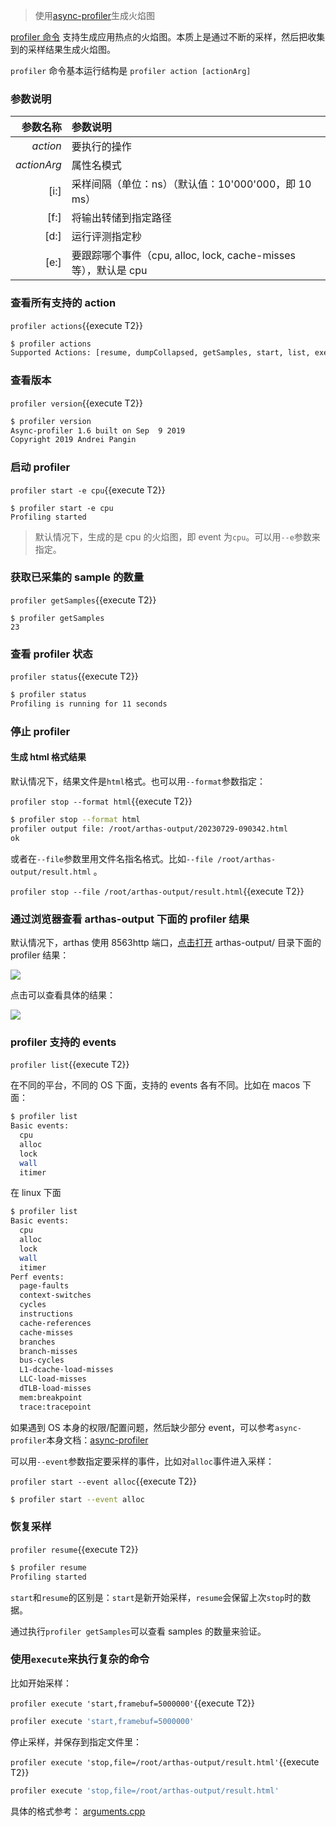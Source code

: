> 使用[async-profiler](https://github.com/jvm-profiling-tools/async-profiler)生成火焰图

[profiler 命令](https://arthas.aliyun.com/doc/profiler.html) 支持生成应用热点的火焰图。本质上是通过不断的采样，然后把收集到的采样结果生成火焰图。

`profiler` 命令基本运行结构是 `profiler action [actionArg]`

### 参数说明

|    参数名称 | 参数说明                                                        |
| ----------: | :-------------------------------------------------------------- |
|    _action_ | 要执行的操作                                                    |
| _actionArg_ | 属性名模式                                                      |
|        [i:] | 采样间隔（单位：ns）（默认值：10'000'000，即 10 ms）            |
|        [f:] | 将输出转储到指定路径                                            |
|        [d:] | 运行评测指定秒                                                  |
|        [e:] | 要跟踪哪个事件（cpu, alloc, lock, cache-misses 等），默认是 cpu |

### 查看所有支持的 action

`profiler actions`{{execute T2}}

```bash
$ profiler actions
Supported Actions: [resume, dumpCollapsed, getSamples, start, list, execute, version, stop, load, dumpFlat, actions, dumpTraces, status]
```

### 查看版本

`profiler version`{{execute T2}}

```bash
$ profiler version
Async-profiler 1.6 built on Sep  9 2019
Copyright 2019 Andrei Pangin
```

### 启动 profiler

`profiler start -e cpu`{{execute T2}}

```
$ profiler start -e cpu
Profiling started
```

> 默认情况下，生成的是 cpu 的火焰图，即 event 为`cpu`。可以用`--e`参数来指定。

### 获取已采集的 sample 的数量

`profiler getSamples`{{execute T2}}

```
$ profiler getSamples
23
```

### 查看 profiler 状态

`profiler status`{{execute T2}}

```bash
$ profiler status
Profiling is running for 11 seconds
```

### 停止 profiler

#### 生成 html 格式结果

默认情况下，结果文件是`html`格式。也可以用`--format`参数指定：

`profiler stop --format html`{{execute T2}}

```bash
$ profiler stop --format html
profiler output file: /root/arthas-output/20230729-090342.html
ok
```

或者在`--file`参数里用文件名指名格式。比如`--file /root/arthas-output/result.html` 。

`profiler stop --file /root/arthas-output/result.html`{{execute T2}}

### 通过浏览器查看 arthas-output 下面的 profiler 结果

默认情况下，arthas 使用 8563http 端口，[点击打开]({{TRAFFIC_HOST1_8563}}/arthas-output/) arthas-output/ 目录下面的 profiler 结果：

![](https://arthas.aliyun.com/doc/_images/arthas-output.jpg)

点击可以查看具体的结果：

![](https://arthas.aliyun.com/doc/_images/arthas-output-svg.jpg)

### profiler 支持的 events

`profiler list`{{execute T2}}

在不同的平台，不同的 OS 下面，支持的 events 各有不同。比如在 macos 下面：

```bash
$ profiler list
Basic events:
  cpu
  alloc
  lock
  wall
  itimer
```

在 linux 下面

```bash
$ profiler list
Basic events:
  cpu
  alloc
  lock
  wall
  itimer
Perf events:
  page-faults
  context-switches
  cycles
  instructions
  cache-references
  cache-misses
  branches
  branch-misses
  bus-cycles
  L1-dcache-load-misses
  LLC-load-misses
  dTLB-load-misses
  mem:breakpoint
  trace:tracepoint
```

如果遇到 OS 本身的权限/配置问题，然后缺少部分 event，可以参考`async-profiler`本身文档：[async-profiler](https://github.com/jvm-profiling-tools/async-profiler)

可以用`--event`参数指定要采样的事件，比如对`alloc`事件进入采样：

`profiler start --event alloc`{{execute T2}}

```bash
$ profiler start --event alloc
```

### 恢复采样

`profiler resume`{{execute T2}}

```bash
$ profiler resume
Profiling started
```

`start`和`resume`的区别是：`start`是新开始采样，`resume`会保留上次`stop`时的数据。

通过执行`profiler getSamples`可以查看 samples 的数量来验证。

### 使用`execute`来执行复杂的命令

比如开始采样：

`profiler execute 'start,framebuf=5000000'`{{execute T2}}

```bash
profiler execute 'start,framebuf=5000000'
```

停止采样，并保存到指定文件里：

`profiler execute 'stop,file=/root/arthas-output/result.html'`{{execute T2}}

```bash
profiler execute 'stop,file=/root/arthas-output/result.html'
```

具体的格式参考： [arguments.cpp](https://github.com/jvm-profiling-tools/async-profiler/blob/v2.5/src/arguments.cpp#L50)
